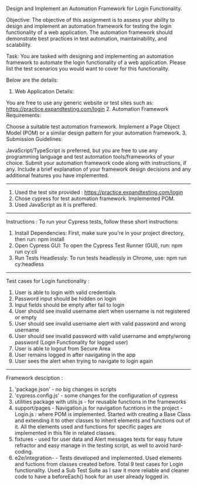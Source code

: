 Design and Implement an Automation Framework for Login Functionality.

Objective: The objective of this assignment is to assess your ability to design and implement an automation framework for testing the login functionality of a web application. The automation framework should demonstrate best practices in test automation, maintainability, and scalability.

Task: You are tasked with designing and implementing an automation framework to automate the login functionality of a web application. Please list the test scenarios you would want to cover for this functionality.

Below are the details:

1. Web Application Details:

You are free to use any generic website or test sites such as: https://practice.expandtesting.com/login
2. Automation Framework Requirements:

Choose a suitable test automation framework.
Implement a Page Object Model (POM) or a similar design pattern for your automation framework.
3. Submission Guidelines:

JavaScript/TypeScript is preferred, but you are free to use any programming language and test automation tools/frameworks of your choice.
Submit your automation framework code along with instructions, if any.
Include a brief explanation of your framework design decisions and any additional features you have implemented.

------------------------------------------------------------------------------------------------------

1. Used the test site provided : https://practice.expandtesting.com/login
2. Chose cypress for test automation framework. Implemented POM.
3. Used JavaScript as it is preffered.
---------------------------------------------------------------------------------------------------------

Instructions : 
To run your Cypress tests, follow these short instructions:

1. Install Dependencies: First, make sure you're in your project directory, then run: npm install
2. Open Cypress GUI: To open the Cypress Test Runner (GUI), run: npm run cy:cli
3. Run Tests Headlessly: To run tests headlessly in Chrome, use: npm run cy:headless

----------------------------------------------------------------------------------------------------------------

Test cases for Login functionality : 
1. User is able to login with valid credentials
2. Password input should be hidden on login
3. Input fields should be empty after fail to login
4. User should see invalid username alert when username is not registered or empty
5. User should see invalid username alert with valid password and wrong username
6. User should see invalid password with valid username and empty/wrong password
(Login Functionality for logged user)
7. User is able to logout from Secure Area
8. User remains logged in after navigating in the app
9. User sees the alert when trying to navigate to login again

-------------------------------------------------------------------------------------------------------------------

Framework desciption : 
1. 'package.json' - no big changes in scripts
2. 'cypress.config.js' - some changes for the configuration of cypress
3. utilities package with utils.js - for reusable functions in the frameworks
4. support/pages - Navigation.js for navigation fucntions in the project
               - Login.js : where POM is implemented. Started with creating a Base Class and extending it to other classes to inherit elements and functions out of it.
               All the elements used and functions for specific pages are implemented in this file in related classes.
5. fixtures - used for user data and Alert messages texts for easy future refractor and easy manage in the testing script, as well to avoid hard-coding.
6. e2e/integration- - Tests developed and implemented. Used elements and fuctions from classes created before. Total 9 test cases for Login functionality. 
                    Used a Sub Test Suite as I saw it more reliable and cleaner code to have a beforeEach() hook for an user already logged in.
